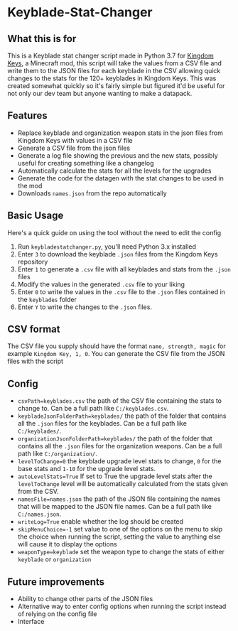 # Keyblade-Stat-Changer
## What this is for

This is a Keyblade stat changer script made in Python 3.7 for [Kingdom Keys](https://github.com/Wehavecookies56/Kingdom-Keys), a Minecraft mod, this script will take the values from a CSV file and write them to the JSON files for each keyblade in the CSV allowing quick changes to the stats for the 120+ keyblades in Kingdom Keys. This was created somewhat quickly so it's fairly simple but figured it'd be useful for not only our dev team but anyone wanting to make a datapack.

## Features
- Replace keyblade and organization weapon stats in the json files from Kingdom Keys with values in a CSV file
- Generate a CSV file from the json files
- Generate a log file showing the previous and the new stats, possibly useful for creating something like a changelog
- Automatically calculate the stats for all the levels for the upgrades
- Generate the code for the datagen with the stat changes to be used in the mod
- Downloads `names.json` from the repo automatically

## Basic Usage
Here's a quick guide on using the tool without the need to edit the config

1. Run `keybladestatchanger.py`, you'll need Python 3.x installed
2. Enter `3` to download the keyblade `.json` files from the Kingdom Keys repository
3. Enter `1` to generate a `.csv` file with all keyblades and stats from the `.json` files
3. Modify the values in the generated `.csv` file to your liking
4. Enter `0` to write the values in the `.csv` file to the `.json` files contained in the `keyblades` folder
5. Enter `Y` to write the changes to the `.json` files.

## CSV format

The CSV file you supply should have the format `name, strength, magic` for example `Kingdom Key, 1, 0`.
You can generate the CSV file from the JSON files with the script

## Config

- `csvPath=keyblades.csv` the path of the CSV file containing the stats to change to. Can be a full path like `C:/keyblades.csv`.
- `keybladeJsonFolderPath=keyblades/` the path of the folder that contains all the `.json` files for the keyblades. Can be a full path like `C:/keyblades/`.
- `organizationJsonFolderPath=keyblades/` the path of the folder that contains all the `.json` files for the organization weapons. Can be a full path like `C:/organization/`.
- `levelToChange=0` the keyblade upgrade level stats to change, `0` for the base stats and `1-10` for the upgrade level stats.
- `autoLevelStats=True` If set to True the upgrade level stats after the `levelToChange` level will be automatically calculated from the stats given from the CSV.
- `namesFile=names.json` the path of the JSON file containing the names that will be mapped to the JSON file names. Can be a full path like `C:/names.json`.
- `writeLog=True` enable whether the log should be created
- `skipMenuChoice=-1` set value to one of the options on the menu to skip the choice when running the script, setting the value to anything else will cause it to display the options
- `weaponType=keyblade` set the weapon type to change the stats of either `keyblade` or `organization`

## Future improvements

- Ability to change other parts of the JSON files
- Alternative way to enter config options when running the script instead of relying on the config file
- Interface